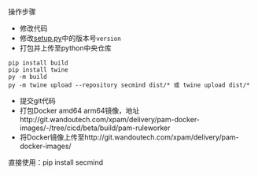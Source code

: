 操作步骤
- 修改代码
- 修改[setup.py](setup.py)中的版本号`version`
- 打包并上传至python中央仓库
```shell
pip install build
pip install twine
py -m build
py -m twine upload --repository secmind dist/* 或 twine upload dist/* 

```
- 提交git代码
- 打包Docker amd64 arm64镜像，地址http://git.wandoutech.com/xpam/delivery/pam-docker-images/-/tree/cicd/beta/build/pam-ruleworker
- 将Docker镜像上传至http://git.wandoutech.com/xpam/delivery/pam-docker-images/

直接使用：pip install secmind